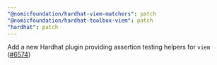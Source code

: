 ```yaml
---
"@nomicfoundation/hardhat-viem-matchers": patch
"@nomicfoundation/hardhat-toolbox-viem": patch
"hardhat": patch
---
```


Add a new Hardhat plugin providing assertion testing helpers for `viem` ([#6574](https://github.com/NomicFoundation/hardhat/pull/6574))
